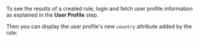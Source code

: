 To see the results of a created rule, login and fetch user profile information as explained in the **User Profile** step.

Then you can display the user profile's new `country` attribute added by the rule: